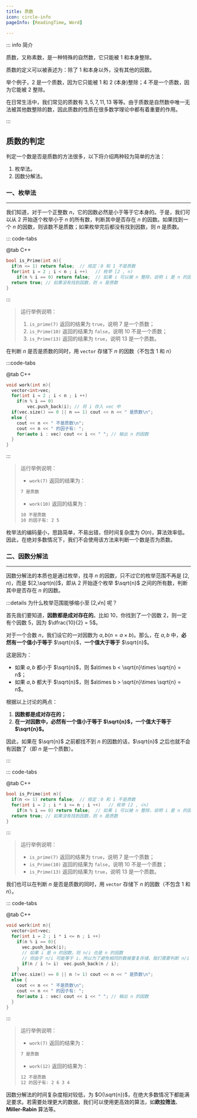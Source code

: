 ```yaml
---
title: 质数
icon: circle-info
pageInfo: [ReadingTime, Word]

---
```



::: info 简介

质数，又称素数，是一种特殊的自然数，它只能被 $1$ 和本身整除。

质数的定义可以被表述为：除了 $1$ 和本身以外，没有其他的因数。

举个例子，$2$ 是一个质数，因为它只能被 $1$ 和 $2$ (本身)整除；$4$ 不是一个质数，因为它能被 $2$ 整除。

在日常生活中，我们常见的质数有 $3,5,7,11,13$ 等等。由于质数是自然数中唯一无法被其他数整除的数，因此质数的性质在很多数学理论中都有着重要的作用。

:::

## 质数的判定

判定一个数是否是质数的方法很多，以下将介绍两种较为简单的方法：

1. 枚举法。
2. 因数分解法。

### 一、枚举法

---

我们知道，对于一个正整数 $n$，它的因数必然是小于等于它本身的。于是，我们可以从 $2$ 开始逐个枚举小于 $n$ 的所有数，判断其中是否存在 $n$ 的因数。如果找到一个 $n$ 的因数，则该数不是质数；如果枚举完后都没有找到因数，则 $n$ 是质数。

::: code-tabs

@tab C++

```cpp
bool is_Prime(int n){
  if(n <= 1) return false;  // 规定：0 和 1 不是质数
  for(int i = 2 ; i < n ; i ++)   // 枚举 [2 , n) 
    if(n % i == 0) return false;  // 如果 i 可以被 n 整除，说明 i 是 n 的因数，即 n 不是质数
  return true; // 如果没有找到因数，则 n 是质数
}
```

:::

> 运行举例说明：
>
> 1. `is_prime(7)` 返回的结果为 `true`，说明 $7$ 是一个质数；
> 2. `is_Prime(10)` 返回的结果为 `false`，说明 $10$ 不是一个质数；
> 3. `is_Prime(13)` 返回的结果为 `true`，说明 $13$ 是一个质数。

在判断 $n$ 是否是质数的同时，用 `vector` 存储下 $n$ 的因数（不包含 $1$ 和 $n$）

:::code-tabs

@tab C++

```cpp
void work(int n){
  vector<int>vec;
  for(int i = 2 ; i < n ; i ++)
    if(n % i == 0)  
  		vec.push_back(i); // 将 i 存入 vec 中
  if(vec.size() == 0 || n == 1) cout << n << " 是质数\n";
  else {
    cout << n << " 不是质数\n";
  	cout << n << " 的因子有: ";
    for(auto i : vec) cout << i << " "; // 输出 n 的因数
  }
}
```

:::

> 运行举例说明：
>
> - `work(7)` 返回的结果为：
>
> ```tex
> 7 是质数
> ```
>
> - `work(10)` 返回的结果为：
>
> ```tex
>10 不是质数
> 10 的因子有: 2 5
> ```

枚举法的编码量小，思路简单，不易出错，但时间复杂度为 $O(n)$，算法效率低。因此，在绝对多数情况下，我们不会使用该方法来判断一个数是否为质数。

### 二、因数分解法

---

因数分解法的本质也是通过枚举，找寻 $n$ 的因数，只不过它的枚举范围不再是 $[2,n)$，而是 $[2,\sqrt(n)]$，即从 $2$ 开始逐个枚举 $\sqrt{n}$ 之间的所有数，判断其中是否存在 $n$ 的因数。

:::details 为什么枚举范围能够缩小至 [2,√n] 呢？

首先我们要知道，**因数都是成对存在的**。比如 $10$，你找到了一个因数 $2$，则一定有个因数 $5$，因为 $\dfrac{10}{2} = 5$。

对于一个合数 $n$，我们设它的一对因数为 $a,b(n = a\times b)$。那么，在 $a,b$ 中，**必然有一个值小于等于** $\sqrt{n}$，**一个值大于等于** $\sqrt{n}$。

这是因为：

- 如果 $a,b$ 都小于 $\sqrt{n}$，则 $a\times b < \sqrt{n}\times \sqrt{n} = n$；
- 如果 $a,b$ 都大于 $\sqrt{n}$，则 $a\times b > \sqrt{n}\times \sqrt{n} = n$。

根据以上讨论的两点：

1. **因数都是成对存在的；**
2. **在一对因数中，必然有一个值小于等于 $\sqrt{n}$，一个值大于等于 $\sqrt{n}$。**

因此，如果在 $\sqrt{n}$ 之前都找不到 $n$ 的因数的话，$\sqrt{n}$ 之后也就不会有因数了（即 $n$ 是一个质数）。

:::

::: code-tabs

@tab C++

```cpp
bool is_Prime(int n){
  if(n <= 1) return false;  // 规定：0 和 1 不是质数
  for(int i = 2 ; i * i <= n ; i ++)   // 枚举 [2 , √n) 
    if(n % i == 0) return false;  // 如果 i 可以被 n 整除，说明 i 是 n 的因数，即 n 不是质数
  return true; // 如果没有找到因数，则 n 是质数
}
```

:::

> 运行举例说明：
>
> - `is_prime(7)` 返回的结果为 `true`，说明 $7$ 是一个质数；
> - `is_Prime(10)` 返回的结果为 `false`，说明 $10$ 不是一个质数；
> - `is_Prime(13)` 返回的结果为 `true`，说明 $13$ 是一个质数。

我们也可以在判断 $n$ 是否是质数的同时，用 `vector` 存储下 $n$ 的因数（不包含 $1$ 和 $n$）。

::: code-tabs

@tab C++

```cpp
void work(int n){
  vector<int>vec;
  for(int i = 2 ; i * i <= n ; i ++)
    if(n % i == 0){
      vec.push_back(i);
      // 如果 i 是 n 的因数，则 n/i 也是 n 的因数
      // 但由于 n/i 可能等于 i，所以为了避免相同的数被重复存储，我们需要判断 n/i 和 i 是否相同
      if(n / i != i)  vec.push_back(n / i);
    }
  if(vec.size() == 0 || n != 1) cout << n << " 是质数\n";
  else {
    cout << n << " 不是质数\n";
  	cout << n << " 的因子有: ";
    for(auto i : vec) cout << i << " "; // 输出 n 的因数
  }
}
```

:::

> 运行举例说明：
>
> - `work(7)` 返回的结果为：
>
> ```tex
> 7 是质数
> ```
>
> - `work(12)` 返回的结果为：
>
> ```tex
>12 不是质数
> 12 的因子有: 2 6 3 4
> ```

因数分解法的时间复杂度相对较低，为 $O(\sqrt{n})$，在绝大多数情况下都能满足要求。若需要处理更大的数据，我们可以使用更高效的算法，如**欧拉筛法**、 **Miller-Rabin** 算法等。
